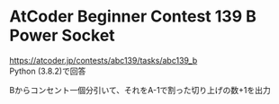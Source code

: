 # AtCoder Beginner Contest 139 B Power Socket  
https://atcoder.jp/contests/abc139/tasks/abc139_b  
Python (3.8.2)で回答  

Bからコンセント一個分引いて、それをA-1で割った切り上げの数+1を出力
